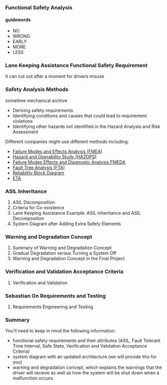 ### Functional Safety Analysis

#### guidewords
-   NO
-   WRONG
-   EARLY
-   MORE
-   LESS

### Lane Keeping Assistance Functional Safety Requirement
It can cut out after a moment for drivers misuse
### Safety Analysis Methods
sometime  mechanical archive 
-   Deriving safety requirements
-   Identifying conditions and causes that could lead to requirement violations
-   Identifying other hazards not identified in the Hazard Analysis and Risk Assessment

Different companies might use different methods including:
-   [Failure Modes and Effects Analysis (FMEA)](https://en.wikipedia.org/wiki/Failure_mode_and_effects_analysis)    
-   [Hazard and Operability Study (HAZOPS)](https://en.wikipedia.org/wiki/Hazard_and_operability_study)    
-   [Failure Modes Effects and Diagnostic Analysis FMEDA](https://en.wikipedia.org/wiki/Failure_modes,_effects,_and_diagnostic_analysis)  
-   [Fault Tree Analysis (FTA)](https://en.wikipedia.org/wiki/Fault_tree_analysis)    
-   [Reliability Block Diagram](https://en.wikipedia.org/wiki/Reliability_block_diagram)   
-   [ETA](https://en.wikipedia.org/wiki/Event_tree_analysis)

### ASIL Inheritance
1. ASIL Decomposition
2. Criteria for Co-existence
3. Lane Keeping Assistance Example: ASIL Inheritance and ASIL Decomposition
4. System Diagram after Adding Extra Safety Elements

### Warning and Degradation Concept
1. Summary of Warning and Degradation Concept
2. Gradual Degradation versus Turning a System Off
3. Warning and Degradation Concept in the Final Project

### Verification and Validation Acceptance Criteria
1.  Verification and Validation
### Sebastian On Requirements and Testing
1. Requirements Engineering and Testing

### Summary
You'll need to keep in mind the following information:
-   functional safety requirements and their attributes (ASIL, Fault Tolerant Time Interval, Safe State, Verification and Validation Acceptance Criteria)
-   system diagram with an updated architecture (we will provide this for you)
-   warning and degradation concept, which explains the warnings that the driver will receive as well as how the system will be shut down when a malfunction occurs.


<!--stackedit_data:
eyJoaXN0b3J5IjpbLTEwODUwOTc1NDgsLTcxMzMxOTIwOCwxOT
g5OTg0MDQ4LC02NTg2MTQ2OTksLTY3OTQxNTY3MSwtMjQzNjk1
NzM1LC0xNDg1MTEzNTEwLDc0NDcyNTMyOSwtOTI4NzgxMTQ5LC
02NzYzODExOTUsLTY4NTg2NzExMSwtMTM3MDU2NzksLTE1NTQx
NDk2MTYsMzkwOTgxNjE1XX0=
-->